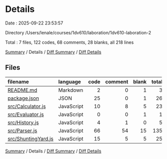 # Details

Date : 2025-09-22 23:53:57

Directory /Users/lenale/courses/1dv610/laboration/1dv610-laboration-2

Total : 7 files,  122 codes, 68 comments, 28 blanks, all 218 lines

[Summary](results.md) / Details / [Diff Summary](diff.md) / [Diff Details](diff-details.md)

## Files
| filename | language | code | comment | blank | total |
| :--- | :--- | ---: | ---: | ---: | ---: |
| [README.md](/README.md) | Markdown | 2 | 0 | 1 | 3 |
| [package.json](/package.json) | JSON | 25 | 0 | 1 | 26 |
| [src/Calculator.js](/src/Calculator.js) | JavaScript | 10 | 8 | 5 | 23 |
| [src/Evaluator.js](/src/Evaluator.js) | JavaScript | 0 | 0 | 1 | 1 |
| [src/History.js](/src/History.js) | JavaScript | 4 | 1 | 0 | 5 |
| [src/Parser.js](/src/Parser.js) | JavaScript | 66 | 54 | 15 | 135 |
| [src/ShuntingYard.js](/src/ShuntingYard.js) | JavaScript | 15 | 5 | 5 | 25 |

[Summary](results.md) / Details / [Diff Summary](diff.md) / [Diff Details](diff-details.md)